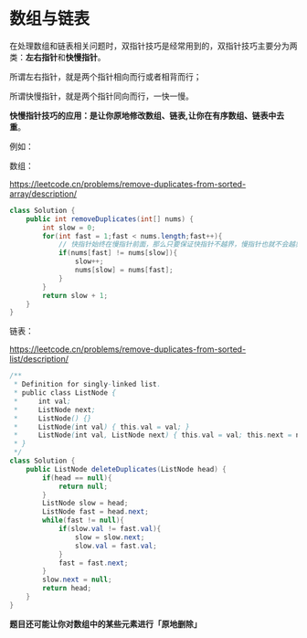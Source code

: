# 数组与链表

在处理数组和链表相关问题时，双指针技巧是经常用到的，双指针技巧主要分为两类：**左右指针**和**快慢指针**。

所谓左右指针，就是两个指针相向而行或者相背而行；

所谓快慢指针，就是两个指针同向而行，一快一慢。



**快慢指针技巧的应用：是让你原地修改数组、链表,让你在有序数组、链表中去重**。

例如：

数组：

https://leetcode.cn/problems/remove-duplicates-from-sorted-array/description/

~~~java
class Solution {
    public int removeDuplicates(int[] nums) {
        int slow = 0;
        for(int fast = 1;fast < nums.length;fast++){
            // 快指针始终在慢指针前面，那么只要保证快指针不越界，慢指针也就不会越界
            if(nums[fast] != nums[slow]){
                slow++;
                nums[slow] = nums[fast];
            }
        }
        return slow + 1;
    }
}
~~~

链表：

https://leetcode.cn/problems/remove-duplicates-from-sorted-list/description/

~~~java
/**
 * Definition for singly-linked list.
 * public class ListNode {
 *     int val;
 *     ListNode next;
 *     ListNode() {}
 *     ListNode(int val) { this.val = val; }
 *     ListNode(int val, ListNode next) { this.val = val; this.next = next; }
 * }
 */
class Solution {
    public ListNode deleteDuplicates(ListNode head) {
        if(head == null){
            return null;
        }
        ListNode slow = head;
        ListNode fast = head.next;
        while(fast != null){
            if(slow.val != fast.val){
                slow = slow.next;
                slow.val = fast.val;
            }
            fast = fast.next;
        }
        slow.next = null;
        return head;
    }
}
~~~



**题目还可能让你对数组中的某些元素进行「原地删除」**
